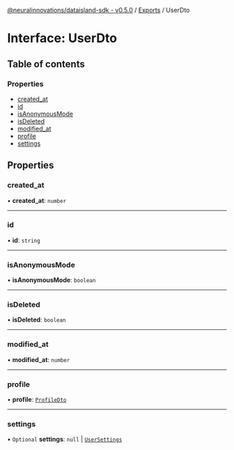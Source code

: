 [@neuralinnovations/dataisland-sdk - v0.5.0](../../README.md) / [Exports](../modules.md) / UserDto

# Interface: UserDto

## Table of contents

### Properties

- [created\_at](UserDto.md#created_at)
- [id](UserDto.md#id)
- [isAnonymousMode](UserDto.md#isanonymousmode)
- [isDeleted](UserDto.md#isdeleted)
- [modified\_at](UserDto.md#modified_at)
- [profile](UserDto.md#profile)
- [settings](UserDto.md#settings)

## Properties

### created\_at

• **created\_at**: `number`

___

### id

• **id**: `string`

___

### isAnonymousMode

• **isAnonymousMode**: `boolean`

___

### isDeleted

• **isDeleted**: `boolean`

___

### modified\_at

• **modified\_at**: `number`

___

### profile

• **profile**: [`ProfileDto`](ProfileDto.md)

___

### settings

• `Optional` **settings**: ``null`` \| [`UserSettings`](UserSettings.md)
